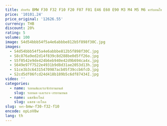 ```yaml
---
title: สําหรับ BMW F30 F32 F10 F20 F07 F01 E46 E60 E90 M3 M4 M5 M6 คาร์บอนไฟเบอร์ Alcantara สีแดงตกแต่งกรอบพวงมาลัย
price: '10101.24'
price_original: '12626.55'
currency: THB
discount: 20%
rating: 5
volume: 100
image: S4d54bbb54f5a4e6abbbe812b5f898f30C.jpg
images:
  - S4d54bbb54f5a4e6abbbe812b5f898f30C.jpg
  - S8c876a9ed2d14f839c8d288be0d5ff26o.jpg
  - S5f0542e9de424b6eb940e42d9b694ca4x.jpg
  - S649e97f7522e4931b9d8d31ae2053d13h.jpg
  - S1ce3b3c64315470987acb05f39ccb6fcD.jpg
  - S2cd5df06fcd24d418b189b5c6df87434I.jpg
video: ''
categories:
  - name: รถยนต์และรถจักรยานยนต์
    slug: รถยนต-และรถจ-กรยานยนต
  - name: แชสซีอะไหล่
    slug: แชสซ-อะไหล
slug: าหร-bmw-f30-f32-f10
encode: opLoV8w
lang: th
---
```

  